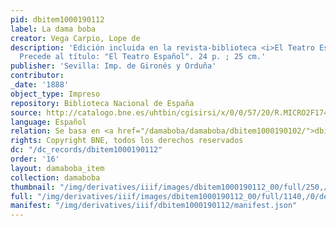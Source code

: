 ```yaml
---
pid: dbitem1000190112
label: La dama boba
creator: Vega Carpio, Lope de
description: 'Edición incluida en la revista-biblioteca <i>El Teatro Español</i>.
  Precede al título: "El Teatro Español". 24 p. ; 25 cm.'
publisher: 'Sevilla: Imp. de Gironés y Orduña'
contributor:
_date: '1888'
object_type: Impreso
repository: Biblioteca Nacional de España
source: http://catalogo.bne.es/uhtbin/cgisirsi/x/0/0/57/20/R.MICRO2F17479/0/X1105242312?user_id=WEBSERVER
language: Español
relation: Se basa en <a href="/damaboba/damaboba/dbitem1000190102/">dbitem1000190102</a> ; es parte de <a href="/damaboba/damaboba/dbitem8000190502/">dbitem8000190502</a>
rights: Copyright BNE, todos los derechos reservados
dc: "/dc_records/dbitem1000190112"
order: '16'
layout: damaboba_item
collection: damaboba
thumbnail: "/img/derivatives/iiif/images/dbitem1000190112_00/full/250,/0/default.jpg"
full: "/img/derivatives/iiif/images/dbitem1000190112_00/full/1140,/0/default.jpg"
manifest: "/img/derivatives/iiif/dbitem1000190112/manifest.json"
---
```

